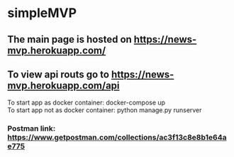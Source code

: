 # simpleMVP

## The main page is hosted on https://news-mvp.herokuapp.com/

## To view api routs go to https://news-mvp.herokuapp.com/api

To start app as docker container: docker-compose up<br/>
To start app not as docker container: python manage.py runserver<br/>

### Postman link: https://www.getpostman.com/collections/ac3f13c8e8b1e64ae775<br/>